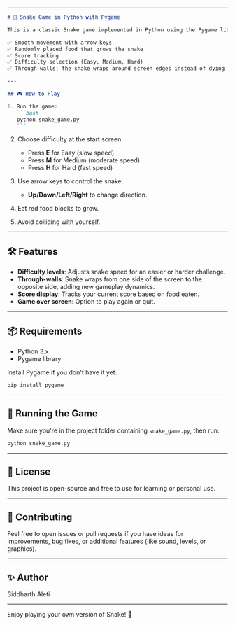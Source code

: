 
---

````markdown
# 🐍 Snake Game in Python with Pygame

This is a classic Snake game implemented in Python using the Pygame library. The game features:

✅ Smooth movement with arrow keys  
✅ Randomly placed food that grows the snake  
✅ Score tracking  
✅ Difficulty selection (Easy, Medium, Hard)  
✅ Through-walls: the snake wraps around screen edges instead of dying

---

## 🎮 How to Play

1. Run the game:
   ```bash
   python snake_game.py
   ```
````

2. Choose difficulty at the start screen:

   * Press **E** for Easy (slow speed)
   * Press **M** for Medium (moderate speed)
   * Press **H** for Hard (fast speed)

3. Use arrow keys to control the snake:

   * **Up/Down/Left/Right** to change direction.

4. Eat red food blocks to grow.

5. Avoid colliding with yourself.

---

## 🛠️ Features

* **Difficulty levels**: Adjusts snake speed for an easier or harder challenge.
* **Through-walls**: Snake wraps from one side of the screen to the opposite side, adding new gameplay dynamics.
* **Score display**: Tracks your current score based on food eaten.
* **Game over screen**: Option to play again or quit.

---

## 📦 Requirements

* Python 3.x
* Pygame library

Install Pygame if you don't have it yet:

```bash
pip install pygame
```

---

## 🚀 Running the Game

Make sure you're in the project folder containing `snake_game.py`, then run:

```bash
python snake_game.py
```

---

## 📄 License

This project is open-source and free to use for learning or personal use.

---

## 🤝 Contributing

Feel free to open issues or pull requests if you have ideas for improvements, bug fixes, or additional features (like sound, levels, or graphics).

---

## ✨ Author

Siddharth Aleti

---

Enjoy playing your own version of Snake! 🎉

`````



`````
